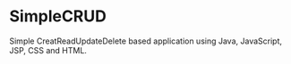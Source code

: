 # SimpleCRUD
Simple CreatReadUpdateDelete based application using Java, JavaScript, JSP, CSS and HTML.
